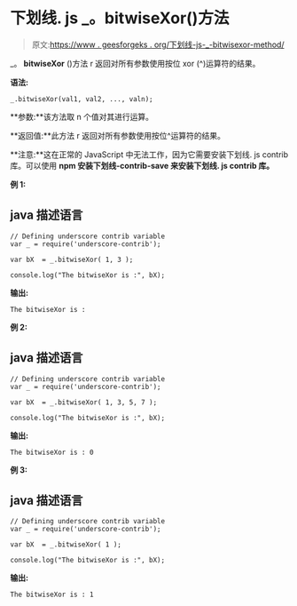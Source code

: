 # 下划线. js _。bitwiseXor()方法

> 原文:[https://www . geesforgeks . org/下划线-js-_-bitwisexor-method/](https://www.geeksforgeeks.org/underscore-js-_-bitwisexor-method/)

_。 **bitwiseXor** ()方法 r 返回对所有参数使用按位 xor (^)运算符的结果。

**语法:**

```
_.bitwiseXor(val1, val2, ..., valn);

```

**参数:**该方法取 n 个值对其进行运算。

**返回值:**此方法 r 返回对所有参数使用按位^运算符的结果。

**注意:**这在正常的 JavaScript 中无法工作，因为它需要安装下划线. js contrib 库。可以使用 **npm 安装下划线-contrib-save 来安装下划线. js contrib 库。**

**例 1:**

## java 描述语言

```
// Defining underscore contrib variable
var _ = require('underscore-contrib'); 

var bX  = _.bitwiseXor( 1, 3 );

console.log("The bitwiseXor is :", bX);
```

**输出:**

```
The bitwiseXor is : 

```

**例 2:**

## java 描述语言

```
// Defining underscore contrib variable
var _ = require('underscore-contrib'); 

var bX  = _.bitwiseXor( 1, 3, 5, 7 );

console.log("The bitwiseXor is :", bX);
```

**输出:**

```
The bitwiseXor is : 0

```

**例 3:**

## java 描述语言

```
// Defining underscore contrib variable
var _ = require('underscore-contrib'); 

var bX  = _.bitwiseXor( 1 );

console.log("The bitwiseXor is :", bX);
```

**输出:**

```
The bitwiseXor is : 1

```